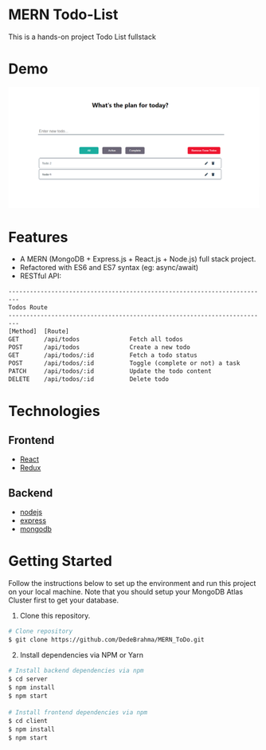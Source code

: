 
# MERN Todo-List

This is a hands-on project Todo List fullstack
  
# Demo

<div align="center">
  <img src="React-App.png" />
</div>


# Features

- A MERN (MongoDB + Express.js + React.js + Node.js) full stack project.
- Refactored with ES6 and ES7 syntax (eg: async/await)
- RESTful API:

```
-------------------------------------------------------------------------
Todos Route
-------------------------------------------------------------------------
[Method]  [Route]
GET       /api/todos              Fetch all todos
POST      /api/todos              Create a new todo
GET       /api/todos/:id          Fetch a todo status
POST      /api/todos/:id          Toggle (complete or not) a task
PATCH     /api/todos/:id          Update the todo content
DELETE    /api/todos/:id          Delete todo
```

# Technologies

## Frontend

- [React](https://reactjs.org/)
- [Redux](https://redux.js.org/)

## Backend

- [nodejs](https://nodejs.org/en/)
- [express](https://gulpjs.com/)
- [mongodb](https://webpack.js.org/concepts/)


# Getting Started

Follow the instructions below to set up the environment and run this project on your local machine. Note that you should setup your MongoDB Atlas Cluster first to get your database.

1. Clone this repository.

```bash
# Clone repository
$ git clone https://github.com/DedeBrahma/MERN_ToDo.git
```

2. Install dependencies via NPM or Yarn

```bash
# Install backend dependencies via npm
$ cd server
$ npm install
$ npm start

# Install frontend dependencies via npm
$ cd client
$ npm install
$ npm start
```
